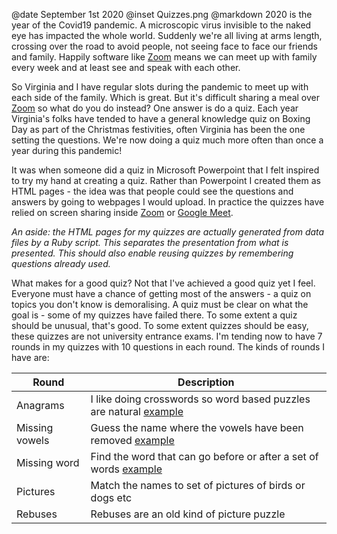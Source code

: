 @date		September 1st 2020
@inset		Quizzes.png
@markdown
2020 is the year of the Covid19 pandemic. A microscopic virus invisible to the naked eye has impacted
the whole world. Suddenly we're all living at arms length, crossing over the road to avoid people,
not seeing face to face our friends and family. Happily software like [Zoom](https://zoom.us/) means
we can meet up with family every week and at least see and speak with each other.

So Virginia and I have regular slots during the pandemic to meet up with each side of the family.
Which is great. But it's difficult sharing a meal over [Zoom](https://zoom.us/) so what do you do
instead? One answer is do a quiz. Each year Virginia's folks have tended to have a general knowledge quiz on
Boxing Day as part of the Christmas festivities, often Virginia has been the one setting the questions.
We're now doing a quiz much more often than once a year during this pandemic!

It was when someone did a quiz in Microsoft Powerpoint that I felt inspired to try my hand at creating a quiz.
Rather than Powerpoint I created them as HTML pages - the idea was that people could see the questions and
answers by going to webpages I would upload. In practice the quizzes have relied on screen sharing
inside [Zoom](https://zoom.us/) or [Google Meet](https://meet.google.com).

*An aside: the HTML pages for my quizzes are actually generated from data files by a Ruby script. This
separates the presentation from what is presented. This should also enable reusing quizzes by
remembering questions already used.*

What makes for a good quiz? Not that I've achieved a good quiz yet I feel. Everyone must have a chance
of getting most of the answers - a quiz on topics you don't know is demoralising. A quiz must be
clear on what the goal is - some of my quizzes have failed there. To some extent a quiz should be
unusual, that's good. To some extent quizzes should be easy, these quizzes are not university
entrance exams. I'm tending now to have 7 rounds in my quizzes with 10 questions in each round.
The kinds of rounds I have are:

|Round|Description|
|-|-|
|Anagrams|I like doing crosswords so word based puzzles are natural [example](https://alofmethbin.com/quizzes/example/3011079.html)|
|Missing vowels|Guess the name where the vowels have been removed [example](https://alofmethbin.com/quizzes/example/1719845.html)|
|Missing word|Find the word that can go before or after a set of words [example](https://alofmethbin.com/quizzes/example/1369376.html)|
|Pictures|Match the names to set of pictures of birds or dogs etc|
|Rebuses|Rebuses are an old kind of picture puzzle|
